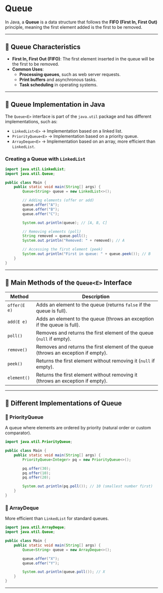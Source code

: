 # Queue

In Java, a **Queue** is a data structure that follows the **FIFO (First In, First Out)** principle, meaning the first element added is the first to be removed.

---

## 📌 **Queue Characteristics**
- **First In, First Out (FIFO)**: The first element inserted in the queue will be the first to be removed.
- **Common Uses**:
  - **Processing queues**, such as web server requests.
  - **Print buffers** and asynchronous tasks.
  - **Task scheduling** in operating systems.

---

## 📌 **Queue Implementation in Java**
The `Queue<E>` interface is part of the `java.util` package and has different implementations, such as:
- `LinkedList<E>` → Implementation based on a linked list.
- `PriorityQueue<E>` → Implementation based on a priority queue.
- `ArrayDeque<E>` → Implementation based on an array, more efficient than `LinkedList`.

### **Creating a Queue with `LinkedList`**
```java
import java.util.LinkedList;
import java.util.Queue;

public class Main {
    public static void main(String[] args) {
        Queue<String> queue = new LinkedList<>();

        // Adding elements (offer or add)
        queue.offer("A");
        queue.offer("B");
        queue.offer("C");

        System.out.println(queue); // [A, B, C]

        // Removing elements (poll)
        String removed = queue.poll();
        System.out.println("Removed: " + removed); // A

        // Accessing the first element (peek)
        System.out.println("First in queue: " + queue.peek()); // B
    }
}
```

---

## 📌 **Main Methods of the `Queue<E>` Interface**
| **Method**  | **Description** |
|------------|-------------|
| `offer(E e)` | Adds an element to the queue (returns `false` if the queue is full). |
| `add(E e)` | Adds an element to the queue (throws an exception if the queue is full). |
| `poll()` | Removes and returns the first element of the queue (`null` if empty). |
| `remove()` | Removes and returns the first element of the queue (throws an exception if empty). |
| `peek()` | Returns the first element without removing it (`null` if empty). |
| `element()` | Returns the first element without removing it (throws an exception if empty). |

---

## 📌 **Different Implementations of Queue**

### **📌 PriorityQueue**
A queue where elements are ordered by priority (natural order or custom comparator).
```java
import java.util.PriorityQueue;

public class Main {
    public static void main(String[] args) {
        PriorityQueue<Integer> pq = new PriorityQueue<>();

        pq.offer(30);
        pq.offer(10);
        pq.offer(20);

        System.out.println(pq.poll()); // 10 (smallest number first)
    }
}
```

### **📌 ArrayDeque**
More efficient than `LinkedList` for standard queues.
```java
import java.util.ArrayDeque;
import java.util.Queue;

public class Main {
    public static void main(String[] args) {
        Queue<String> queue = new ArrayDeque<>();

        queue.offer("X");
        queue.offer("Y");

        System.out.println(queue.poll()); // X
    }
}
```

---